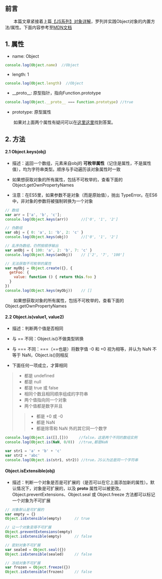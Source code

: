 ## 前言

&#8195;&#8195;本篇文章紧接着上篇[【JS系列】对象详解](https://juejin.im/post/5cb97f40f265da03ac0d06cf)，罗列并实践Object对象的内置方法/属性。下面内容参考至[MDN文档](https://developer.mozilla.org/zh-CN/)

## 1. 属性

- name: Object
```js
console.log(Object.name)  //Object
```

- length: 1
```js
console.log(Object.length)  //Object
```

- \_\_proto\_\_: 原型指针，指向Function.prototype
```js
console.log(Object.__proto__ === Function.prototype) //true
```
- prototype: 原型属性

&#8195;&#8195;如果对上面两个属性有疑问可以在[这里这里](https://juejin.im/post/5cb89abfe51d456e7c0cdaf9)找到答案。

## 2. 方法


#### 2.1 Object.keys(obj)

- 描述：返回一个数组，元素来自obj的 **可枚举属性**（记住是属性，不是属性值），均为字符串类型。顺序与手动遍历该对象属性时一致

- 如果想获取对象的所有属性，包括不可枚举的，查看下面的Object.getOwnPropertyNames

- 注意：在ES5里，如果参数不是对象（而是原始值），抛出 TypeError。在ES6中，非对象的参数将被强制转换为一个对象

```js
// 数组
var arr = ['a', 'b', 'c'];
console.log(Object.keys(arr))      //['0', '1', '2']

// 伪数组
var obj = { 0: 'a', 1: 'b', 2: 'c' }
console.log(Object.keys(obj))      //['0', '1', '2']

// 乱序伪数组，仍然按顺序输出
var anObj = { 100: 'a', 2: 'b', 7: 'c' }
console.log(Object.keys(anObj))    // ['2', '7', '100']

// 无法获取不可枚举的属性
var myObj = Object.create({}, {
  getFoo: {
    value: function () { return this.foo }
  } 
})
console.log(Object.keys(myObj))    // []
``` 

&#8195;&#8195;如果想获取对象的所有属性，包括不可枚举的，查看下面的Object.getOwnPropertyNames

#### 2.2 Object.is(value1, value2)

- 描述：判断两个值是否相同

- 与 == 不同：Object.is()不做类型转换

- 与 === 不同：===（==也是）将数字值 -0 和 +0 视为相等，并认为 NaN 不等于 NaN，Object.is()则相反

- 下面任何一项成立，才算相同
>- 都是 undefined
>- 都是 null
>- 都是 true 或 false
>- 相同个数且相同顺序组成的字符串
>- 两个值指向同一个对象
>- 两个值都是数字并且
>>- 都是 +0 或 -0 
>>- 都是 NaN
>>- 都是除零和 NaN 外的其它同一个数字

```js
console.log(Object.is([],[]))     //false，这是两个不同的数组实例
console.log(Object.is(NaN, 0/0))  //true,都是NaN

var str1 = 'a' + 'b' + 'c'
var str2 = 'abc'
console.log(Object.is(str1, str2)) //true，JS认为这是同一个字符串
```

#### Object.isExtensible(obj)

- 描述：判断一个对象是否是可扩展的（是否可以在它上面添加新的属性）。默认情况下，对象是可扩展的，以及 __proto__ 属性可以被更改。Object.preventExtensions、Object.seal 或 Object.freeze 方法都可以标记一个对象为不可扩展

```js
// 对象默认是可扩展的
var empty = {}
Object.isExtensible(empty)      // true

// 让一个对象变得不可扩展
Object.preventExtensions(empty)
Object.isExtensible(empty)      // false

// 密封对象不可扩展
var sealed = Object.seal({})
Object.isExtensible(sealed)     // false

// 冻结对象不可扩展
var frozen = Object.freeze({})
Object.isExtensible(frozen)     // false
```

#### 
